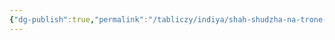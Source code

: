 ```yaml
---
{"dg-publish":true,"permalink":"/tabliczy/indiya/shah-shudzha-na-trone-s-maharadzhej-gadzh-singhom/","dgPassFrontmatter":true}
---
```



